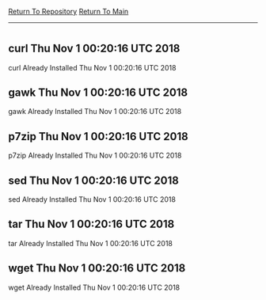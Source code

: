 [Return To Repository](https://github.com/deathbybandaid/piholeparser/)
[Return To Main](https://github.com/deathbybandaid/piholeparser/blob/master/RecentRunLogs/Mainlog.md)
____________________________________
# 
## curl Thu Nov 1 00:20:16 UTC 2018
curl Already Installed Thu Nov 1 00:20:16 UTC 2018
## gawk Thu Nov 1 00:20:16 UTC 2018
gawk Already Installed Thu Nov 1 00:20:16 UTC 2018
## p7zip Thu Nov 1 00:20:16 UTC 2018
p7zip Already Installed Thu Nov 1 00:20:16 UTC 2018
## sed Thu Nov 1 00:20:16 UTC 2018
sed Already Installed Thu Nov 1 00:20:16 UTC 2018
## tar Thu Nov 1 00:20:16 UTC 2018
tar Already Installed Thu Nov 1 00:20:16 UTC 2018
## wget Thu Nov 1 00:20:16 UTC 2018
wget Already Installed Thu Nov 1 00:20:16 UTC 2018
